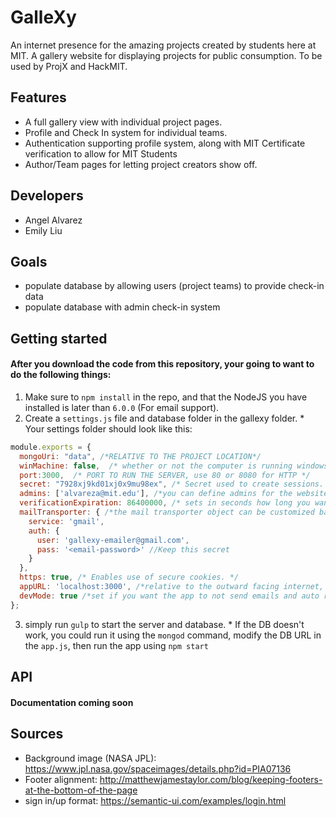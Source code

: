 # GalleXy
An internet presence for the amazing projects created by students here at MIT. A gallery website for displaying projects for public consumption. To be used by ProjX and HackMIT.

## Features
  * A full gallery view with individual project pages.
  * Profile and Check In system for individual teams.
  * Authentication supporting profile system, along with MIT Certificate verification to allow for MIT Students
  * Author/Team pages for letting project creators show off.

## Developers
  * Angel Alvarez
  * Emily Liu

## Goals
  * populate database by allowing users (project teams) to provide check-in data
  * populate database with admin check-in system

## Getting started
#### After you download the code from this repository, your going to want to do the following things:
  1. Make sure to `npm install` in the repo, and that the NodeJS you have installed is later than `6.0.0` (For email support).
  2. Create a `settings.js` file and database folder in the gallexy folder.
    * Your settings folder should look like this:
```javascript
module.exports = {
  mongoUri: "data", /*RELATIVE TO THE PROJECT LOCATION*/
  winMachine: false,  /* whether or not the computer is running windows, or linux/mac OS. This affects the automation of the tasks.*/
  port:3000,  /* PORT TO RUN THE SERVER, use 80 or 8080 for HTTP */
  secret: "7928xj9kd01xj0x9mu98ex", /* Secret used to create sessions. keep secret. */
  admins: ['alvareza@mit.edu'], /*you can define admins for the website using their emails. */
  verificationExpiration: 86400000, /* sets in seconds how long you want to wait for the code to expire */
  mailTransporter: { /*the mail transporter object can be customized based on the nodemailer documentation*/
    service: 'gmail',
    auth: {
      user: 'gallexy-emailer@gmail.com',
      pass: '<email-password>' //Keep this secret
    }
  },
  https: true, /* Enables use of secure cookies. */
  appURL: 'localhost:3000', /*relative to the outward facing internet, if using an http port, omit the port. */
  devMode: true /*set if you want the app to not send emails and auto register people when the sign up, good for testing. */
};
```
  3. simply run `gulp` to start the server and database.
    * If the DB doesn't work, you could run it using the `mongod` command, modify the DB URL in the `app.js`, then run the app using `npm start`
## API
#### Documentation coming soon 

## Sources
* Background image (NASA JPL): https://www.jpl.nasa.gov/spaceimages/details.php?id=PIA07136
* Footer alignment: http://matthewjamestaylor.com/blog/keeping-footers-at-the-bottom-of-the-page
* sign in/up format: https://semantic-ui.com/examples/login.html

